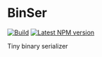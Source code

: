 # BinSer

[![Build](https://github.com/elumixor/binser/actions/workflows/build.yml/badge.svg)](https://github.com/elumixor/binser/actions/workflows/build.yml)
[![Latest NPM version](https://img.shields.io/npm/v/@elumixor/binser.svg)](https://www.npmjs.com/package/@elumixor/binser)

Tiny binary serializer
